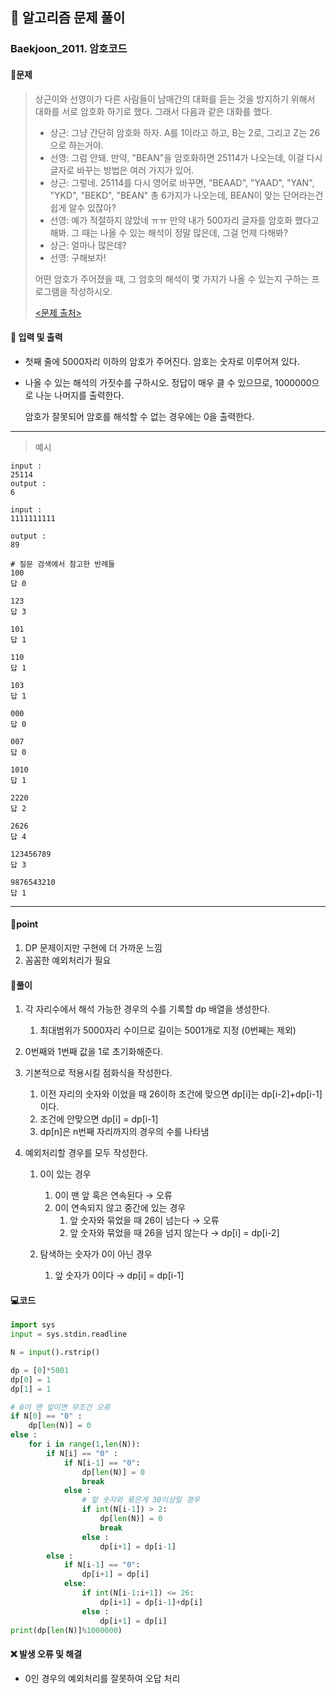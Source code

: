 ## 🐌 알고리즘 문제 풀이

### Baekjoon_2011. 암호코드

#### 📒문제

> 상근이와 선영이가 다른 사람들이 남매간의 대화를 듣는 것을 방지하기 위해서 대화를 서로 암호화 하기로 했다. 그래서 다음과 같은 대화를 했다.
>
> - 상근: 그냥 간단히 암호화 하자. A를 1이라고 하고, B는 2로, 그리고 Z는 26으로 하는거야.
> - 선영: 그럼 안돼. 만약, "BEAN"을 암호화하면 25114가 나오는데, 이걸 다시 글자로 바꾸는 방법은 여러 가지가 있어.
> - 상근: 그렇네. 25114를 다시 영어로 바꾸면, "BEAAD", "YAAD", "YAN", "YKD", "BEKD", "BEAN" 총 6가지가 나오는데, BEAN이 맞는 단어라는건 쉽게 알수 있잖아?
> - 선영: 예가 적절하지 않았네 ㅠㅠ 만약 내가 500자리 글자를 암호화 했다고 해봐. 그 때는 나올 수 있는 해석이 정말 많은데, 그걸 언제 다해봐?
> - 상근: 얼마나 많은데?
> - 선영: 구해보자!
>
> 어떤 암호가 주어졌을 때, 그 암호의 해석이 몇 가지가 나올 수 있는지 구하는 프로그램을 작성하시오.
>
> [<문제 출처>](https://www.acmicpc.net/problem/2011)



#### :pushpin: 입력 및 출력

- 첫째 줄에 5000자리 이하의 암호가 주어진다. 암호는 숫자로 이루어져 있다.

- 나올 수 있는 해석의 가짓수를 구하시오. 정답이 매우 클 수 있으므로, 1000000으로 나눈 나머지를 출력한다.

  암호가 잘못되어 암호를 해석할 수 없는 경우에는 0을 출력한다.
  



---

> 예시

```
input :
25114
output :
6

input :
1111111111

output :
89

# 질문 검색에서 참고한 반례들
100
답 0

123
답 3

101
답 1

110
답 1

103
답 1

000
답 0

007
답 0

1010
답 1

2220
답 2

2626
답 4

123456789
답 3

9876543210
답 1
```

----




#### 🚀point

1. DP 문제이지만 구현에 더 가까운 느낌
1. 꼼꼼한 예외처리가 필요



#### 🔎풀이

1.  각 자리수에서 해석 가능한 경우의 수를 기록할 dp 배열을 생성한다.
    1.  최대범위가 5000자리 수이므로 길이는 5001개로 지정 (0번째는 제외)

1.  0번째와 1번째 값을 1로 초기화해준다.
1.  기본적으로 적용시킬 점화식을 작성한다.
    1.  이전 자리의 숫자와 이었을 때 26이하 조건에 맞으면 dp[i]는 dp[i-2]+dp[i-1]이다.
    1.  조건에 안맞으면 dp[i] = dp[i-1]
    1.  dp[n]은 n번째 자리까지의 경우의 수를 나타냄 

1.  예외처리할 경우를 모두 작성한다.
    1.  0이 있는 경우
        1.  0이 맨 앞 혹은 연속된다 → 오류
        1.  0이 연속되지 않고 중간에 있는 경우
            1.  앞 숫자와 묶었을 때 26이 넘는다 → 오류
            1.  앞 숫자와 묶었을 때 26을 넘지 않는다 → dp[i] = dp[i-2]

    1.  탐색하는 숫자가 0이 아닌 경우
        1.  앞 숫자가 0이다 → dp[i] = dp[i-1]




#### 💻코드

```python
import sys
input = sys.stdin.readline

N = input().rstrip()

dp = [0]*5001
dp[0] = 1
dp[1] = 1

# 0이 맨 앞이면 무조건 오류
if N[0] == "0" :
    dp[len(N)] = 0
else :
    for i in range(1,len(N)):
        if N[i] == "0" :
            if N[i-1] == "0":
                dp[len(N)] = 0
                break
            else :
                # 앞 숫자와 묶은게 30이상일 경우
                if int(N[i-1]) > 2:
                    dp[len(N)] = 0
                    break
                else :
                    dp[i+1] = dp[i-1]
        else :
            if N[i-1] == "0":
                dp[i+1] = dp[i]
            else:
                if int(N[i-1:i+1]) <= 26:
                    dp[i+1] = dp[i-1]+dp[i]
                else :
                    dp[i+1] = dp[i]
print(dp[len(N)]%1000000)
```



#### ❌ 발생 오류 및 해결

- 0인 경우의 예외처리를 잘못하여 오답 처리
